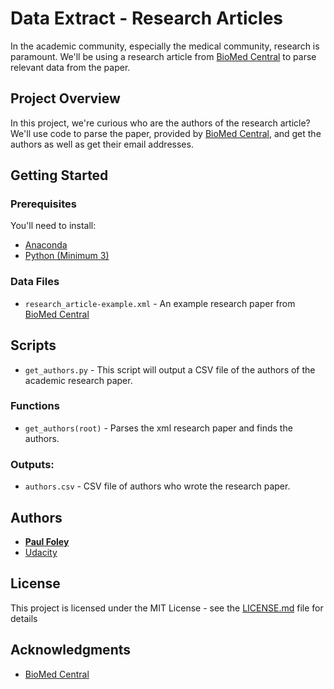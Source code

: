 # Data Extract - Research Articles

In the academic community, especially the medical community, research is paramount. We'll be using a research article from [BioMed Central](https://www.biomedcentral.com/) to parse relevant data from the paper.


## Project Overview

In this project, we're curious who are the authors of the research article? We'll use code to parse the paper, provided by [BioMed Central](https://www.biomedcentral.com/), and get the authors as well as get their email addresses.


## Getting Started

### Prerequisites

You'll need to install:

* [Anaconda](https://www.continuum.io/downloads)
* [Python (Minimum 3)](https://www.continuum.io/blog/developer-blog/python-3-support-anaconda)

### Data Files

* `research_article-example.xml` - An example research paper from [BioMed Central](https://www.biomedcentral.com/)


## Scripts

* `get_authors.py` - This script will output a CSV file of the authors of the academic research paper.

### Functions

* `get_authors(root)` - Parses the xml research paper and finds the authors.

### Outputs:

* `authors.csv` - CSV file of authors who wrote the research paper.


## Authors

* **[Paul Foley](https://github.com/paulfoley)**
* [Udacity](https://www.udacity.com/)


## License

This project is licensed under the MIT License - see the [LICENSE.md](LICENSE.md) file for details


## Acknowledgments

* [BioMed Central](https://www.biomedcentral.com/)
